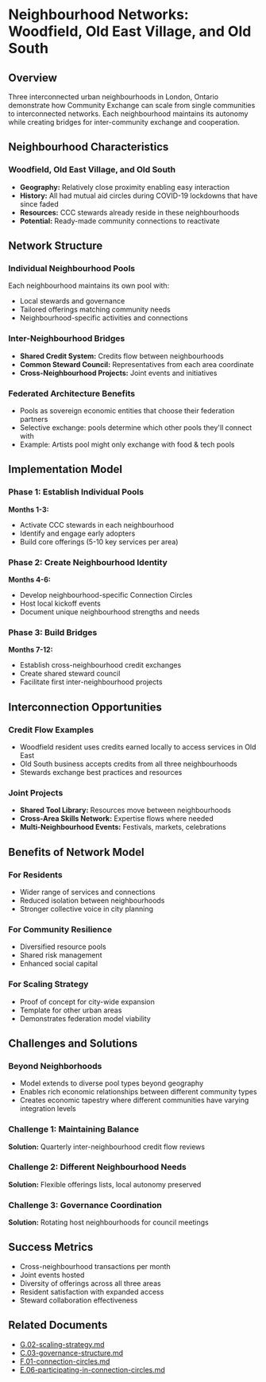 # Neighbourhood Networks: Woodfield, Old East Village, and Old South

## Overview

Three interconnected urban neighbourhoods in London, Ontario demonstrate how Community Exchange can scale from single communities to interconnected networks. Each neighbourhood maintains its autonomy while creating bridges for inter-community exchange and cooperation.

## Neighbourhood Characteristics

### Woodfield, Old East Village, and Old South
- **Geography:** Relatively close proximity enabling easy interaction
- **History:** All had mutual aid circles during COVID-19 lockdowns that have since faded
- **Resources:** CCC stewards already reside in these neighbourhoods
- **Potential:** Ready-made community connections to reactivate

## Network Structure

### Individual Neighbourhood Pools
Each neighbourhood maintains its own pool with:
- Local stewards and governance
- Tailored offerings matching community needs
- Neighbourhood-specific activities and connections

### Inter-Neighbourhood Bridges
- **Shared Credit System:** Credits flow between neighbourhoods
- **Common Steward Council:** Representatives from each area coordinate
- **Cross-Neighbourhood Projects:** Joint events and initiatives

### Federated Architecture Benefits
- Pools as sovereign economic entities that choose their federation partners
- Selective exchange: pools determine which other pools they'll connect with
- Example: Artists pool might only exchange with food & tech pools

## Implementation Model

### Phase 1: Establish Individual Pools
**Months 1-3:**
- Activate CCC stewards in each neighbourhood
- Identify and engage early adopters
- Build core offerings (5-10 key services per area)

### Phase 2: Create Neighbourhood Identity
**Months 4-6:**
- Develop neighbourhood-specific Connection Circles
- Host local kickoff events
- Document unique neighbourhood strengths and needs

### Phase 3: Build Bridges
**Months 7-12:**
- Establish cross-neighbourhood credit exchanges
- Create shared steward council
- Facilitate first inter-neighbourhood projects

## Interconnection Opportunities

### Credit Flow Examples
- Woodfield resident uses credits earned locally to access services in Old East
- Old South business accepts credits from all three neighbourhoods
- Stewards exchange best practices and resources

### Joint Projects
- **Shared Tool Library:** Resources move between neighbourhoods
- **Cross-Area Skills Network:** Expertise flows where needed
- **Multi-Neighbourhood Events:** Festivals, markets, celebrations

## Benefits of Network Model

### For Residents
- Wider range of services and connections
- Reduced isolation between neighbourhoods
- Stronger collective voice in city planning

### For Community Resilience
- Diversified resource pools
- Shared risk management
- Enhanced social capital

### For Scaling Strategy
- Proof of concept for city-wide expansion
- Template for other urban areas
- Demonstrates federation model viability

## Challenges and Solutions

### Beyond Neighborhoods
- Model extends to diverse pool types beyond geography
- Enables rich economic relationships between different community types
- Creates economic tapestry where different communities have varying integration levels

### Challenge 1: Maintaining Balance
**Solution:** Quarterly inter-neighbourhood credit flow reviews

### Challenge 2: Different Neighbourhood Needs
**Solution:** Flexible offerings lists, local autonomy preserved

### Challenge 3: Governance Coordination
**Solution:** Rotating host neighbourhoods for council meetings

## Success Metrics

- Cross-neighbourhood transactions per month
- Joint events hosted
- Diversity of offerings across all three areas
- Resident satisfaction with expanded access
- Steward collaboration effectiveness

## Related Documents

- [G.02-scaling-strategy.md](notes/ics/ccc/archive/v0.19/G-Future/G.02-scaling-strategy.md)
- [C.03-governance-structure.md](notes/ics/ccc/v0.2/C-Implementation/C.03-governance-structure.md)
- [F.01-connection-circles.md](notes/ics/ccc/v0.2/F-Activities/F.01-connection-commons.md)
- [E.06-participating-in-connection-circles.md](notes/ics/ccc/v0.2/E-Guides/E.06-participating-in-connection-commons.md)
